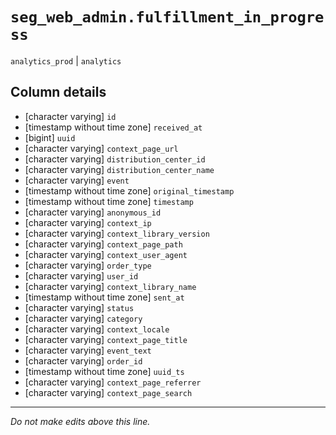 # `seg_web_admin.fulfillment_in_progress`
`analytics_prod` | `analytics`

## Column details
* [character varying] `id`
* [timestamp without time zone] `received_at`
* [bigint]    `uuid`
* [character varying] `context_page_url`
* [character varying] `distribution_center_id`
* [character varying] `distribution_center_name`
* [character varying] `event`
* [timestamp without time zone] `original_timestamp`
* [timestamp without time zone] `timestamp`
* [character varying] `anonymous_id`
* [character varying] `context_ip`
* [character varying] `context_library_version`
* [character varying] `context_page_path`
* [character varying] `context_user_agent`
* [character varying] `order_type`
* [character varying] `user_id`
* [character varying] `context_library_name`
* [timestamp without time zone] `sent_at`
* [character varying] `status`
* [character varying] `category`
* [character varying] `context_locale`
* [character varying] `context_page_title`
* [character varying] `event_text`
* [character varying] `order_id`
* [timestamp without time zone] `uuid_ts`
* [character varying] `context_page_referrer`
* [character varying] `context_page_search`

-------------------------------------------------------------------------------
*Do not make edits above this line.*
